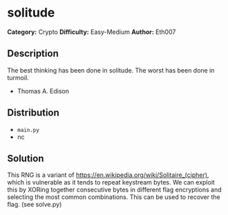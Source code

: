 # solitude
**Category:** Crypto
**Difficulty:** Easy-Medium
**Author:** Eth007

## Description

The best thinking has been done in solitude. The worst has been done in turmoil.
- Thomas A. Edison

## Distribution

- `main.py`
- nc

## Solution

This RNG is a variant of https://en.wikipedia.org/wiki/Solitaire_(cipher), which is vulnerable as it tends to repeat keystream bytes. We can exploit this by XORing together consecutive bytes in different flag encryptions and selecting the most common combinations. This can be used to recover the flag. (see solve.py)
